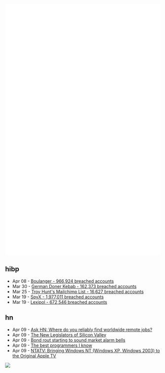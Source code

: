 ![Metrics](https://raw.githubusercontent.com/phixion/phixion/master/metrics.svg)

## hibp

<!--
for https://github.com/phixion/phixion/blob/main/.github/workflows/feeds.yml
-->
<!--START_SECTION:haveibeenpwnd-->
- Apr 08 - [Boulanger - 966,924 breached accounts](https://haveibeenpwned.com/PwnedWebsites#Boulanger)
- Mar 30 - [German Doner Kebab - 162,373 breached accounts](https://haveibeenpwned.com/PwnedWebsites#GermanDonerKebab)
- Mar 25 - [Troy Hunt's Mailchimp List - 16,627 breached accounts](https://haveibeenpwned.com/PwnedWebsites#TroyHuntMailchimpList)
- Mar 19 - [SpyX - 1,977,011 breached accounts](https://haveibeenpwned.com/PwnedWebsites#SpyX)
- Mar 19 - [Lexipol - 672,546 breached accounts](https://haveibeenpwned.com/PwnedWebsites#Lexipol)
<!--END_SECTION:haveibeenpwnd-->

## hn

<!--
for https://github.com/phixion/phixion/blob/main/.github/workflows/feeds.yml
-->
<!--START_SECTION:hn-->
- Apr 09 - [Ask HN: Where do you reliably find worldwide remote jobs?](https://news.ycombinator.com/item?id=43629732)
- Apr 09 - [The New Legislators of Silicon Valley](https://www.theideasletter.org/essay/silicon-valleys-new-legislators/)
- Apr 09 - [Bond rout starting to sound market alarm bells](https://www.reuters.com/markets/global-markets-tariffs-bonds-2025-04-09/)
- Apr 09 - [The best programmers I know](https://endler.dev/2025/best-programmers/)
- Apr 09 - [NTATV: Bringing Windows NT (Windows XP, Windows 2003) to the Original Apple TV](https://github.com/DistroHopper39B/NTATV)
<!--END_SECTION:hn-->

<!--
for https://yhype.me
-->
![](https://hit.yhype.me/github/profile?user_id=13013670)
